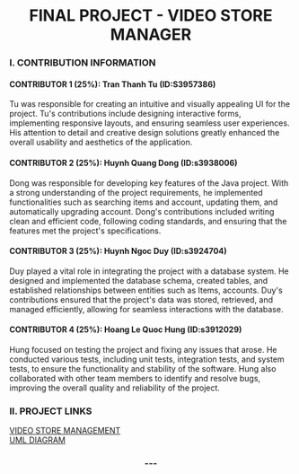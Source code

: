 <h1 align="center">FINAL PROJECT - VIDEO STORE MANAGER</h1>


### I. CONTRIBUTION INFORMATION

#### CONTRIBUTOR 1 (25%): Tran Thanh Tu (ID:S3957386)

Tu was responsible for creating an intuitive and visually appealing UI for the project. Tu's contributions include designing interactive forms, implementing responsive layouts, and ensuring seamless user experiences. His attention to detail and creative design solutions greatly enhanced the overall usability and aesthetics of the application.

#### CONTRIBUTOR 2 (25%): Huynh Quang Dong (ID:s3938006)

Dong was responsible for developing key features of the Java project. With a strong understanding of the project requirements, he implemented functionalities such as searching items and account, updating them, and automatically upgrading account. Dong's contributions included writing clean and efficient code, following coding standards, and ensuring that the features met the project's specifications.

#### CONTRIBUTOR 3 (25%): Huynh Ngoc Duy (ID:s3924704)

Duy played a vital role in integrating the project with a database system. He designed and implemented the database schema, created tables, and established relationships between entities such as Items, accounts. Duy's contributions ensured that the project's data was stored, retrieved, and managed efficiently, allowing for seamless interactions with the database.

#### CONTRIBUTOR 4 (25%): Hoang Le Quoc Hung (ID:s3912029)

Hung focused on testing the project and fixing any issues that arose. He conducted various tests, including unit tests, integration tests, and system tests, to ensure the functionality and stability of the software. Hung also collaborated with other team members to identify and resolve bugs, improving the overall quality and reliability of the project.

### II. PROJECT LINKS
[VIDEO STORE MANAGEMENT](https://github.com/N1ngNi/VSMAPP)<br/>
[UML DIAGRAM](https://drive.google.com/file/d/1egLu94b8bk3eYGFKm995SbiilkICDckK/view?usp=sharing)

<h3 align="center">---</h3>
